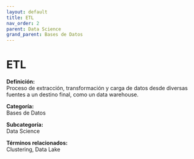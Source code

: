 ```yaml
---
layout: default
title: ETL
nav_order: 2
parent: Data Science
grand_parent: Bases de Datos
---
```


# ETL

**Definición:**  
Proceso de extracción, transformación y carga de datos desde diversas fuentes a un destino final, como un data warehouse.

**Categoría:**  
Bases de Datos  

**Subcategoría:**  
Data Science

**Términos relacionados:**  
Clustering, Data Lake
